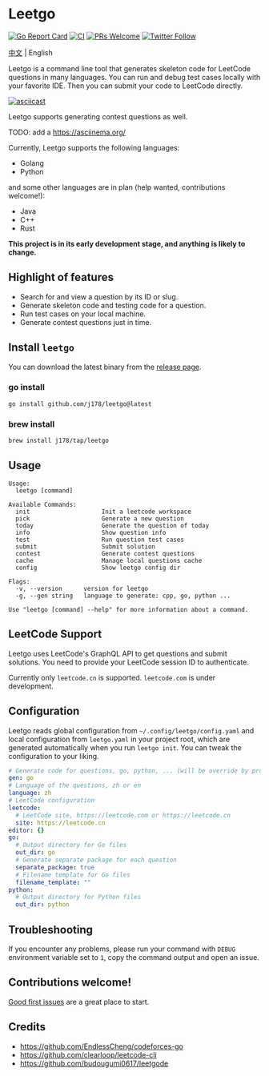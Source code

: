 # Leetgo

[![Go Report Card](https://goreportcard.com/badge/github.com/j178/leetgo)](https://goreportcard.com/report/github.com/j178/leetgo)
[![CI](https://github.com/j178/leetgo/actions/workflows/ci.yaml/badge.svg)](https://github.com/j178/leetgo/actions/workflows/ci.yaml)
[![PRs Welcome](https://img.shields.io/badge/PRs-welcome-brightgreen.svg)](https://makeapullrequest.com)
[![Twitter Follow](https://img.shields.io/twitter/follow/niceoe)](https://twitter.com/niceoe)

[中文](./README_zh.md) | English

Leetgo is a command line tool that generates skeleton code for LeetCode questions in many languages. You can run and debug test cases locally with your favorite IDE.
Then you can submit your code to LeetCode directly.

[![asciicast](https://asciinema.org/a/0sUG7psmMfgWqzy9rr57hrcnX.svg)](https://asciinema.org/a/0sUG7psmMfgWqzy9rr57hrcnX)

Leetgo supports generating contest questions as well.

TODO: add a https://asciinema.org/

Currently, Leetgo supports the following languages:
- Golang
- Python

and some other languages are in plan (help wanted, contributions welcome!):
- Java
- C++
- Rust

**This project is in its early development stage, and anything is likely to change.**

## Highlight of features

- Search for and view a question by its ID or slug.
- Generate skeleton code and testing code for a question.
- Run test cases on your local machine.
- Generate contest questions just in time.

## Install `leetgo`

You can download the latest binary from the [release page](https://github.com/j178/leetgo/releases).

### go install
 
```shell
go install github.com/j178/leetgo@latest
```

### brew install

```shell
brew install j178/tap/leetgo
```

## Usage
<!-- BEGIN USAGE -->
```
Usage:
  leetgo [command]

Available Commands:
  init                    Init a leetcode workspace
  pick                    Generate a new question
  today                   Generate the question of today
  info                    Show question info
  test                    Run question test cases
  submit                  Submit solution
  contest                 Generate contest questions
  cache                   Manage local questions cache
  config                  Show leetgo config dir

Flags:
  -v, --version      version for leetgo
  -g, --gen string   language to generate: cpp, go, python ...

Use "leetgo [command] --help" for more information about a command.
```
<!-- END USAGE -->

## LeetCode Support

Leetgo uses LeetCode's GraphQL API to get questions and submit solutions. You need to provide your LeetCode session ID to authenticate.

Currently only `leetcode.cn` is supported. `leetcode.com` is under development.

## Configuration

Leetgo reads global configuration from `~/.config/leetgo/config.yaml` and local configuration from `leetgo.yaml` in your project root, which are generated automatically when you run `leetgo init`.
You can tweak the configuration to your liking.

<!-- BEGIN CONFIG -->
```yaml
# Generate code for questions, go, python, ... (will be override by project config and flag --gen)
gen: go
# Language of the questions, zh or en
language: zh
# LeetCode configuration
leetcode:
  # LeetCode site, https://leetcode.com or https://leetcode.cn
  site: https://leetcode.cn
editor: {}
go:
  # Output directory for Go files
  out_dir: go
  # Generate separate package for each question
  separate_package: true
  # Filename template for Go files
  filename_template: ""
python:
  # Output directory for Python files
  out_dir: python
```
<!-- END CONFIG -->

## Troubleshooting

If you encounter any problems, please run your command with `DEBUG` environment variable set to `1`, copy the command output and open an issue.

## Contributions welcome!

[Good first issues](https://github.com/j178/leetgo/issues?q=is%3Aissue+is%3Aopen+label%3A%22good+first+issue%22) are a great place to start.


## Credits

- https://github.com/EndlessCheng/codeforces-go
- https://github.com/clearloop/leetcode-cli
- https://github.com/budougumi0617/leetgode
